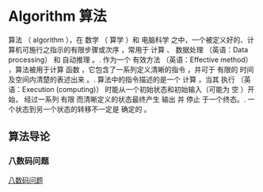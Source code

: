 # Algorithm 算法

算法 （ algorithm ），在 数学 （ 算学 ）和 电脑科学 之中，一个被定义好的、计算机可施行之指示的有限步骤或次序 ，常用于 计算 、 数据处理 （英语：Data processing） 和 自动推理 。. 作为一个 有效方法 （英语：Effective method） ，算法被用于计算 函数 ，它包含了一系列定义清晰的指令 ，并可于 有限的 时间及空间内清楚的表述出来 。. 算法中的指令描述的是一个 计算 ，当其 执行 （英语：Execution (computing)） 时能从一个初始状态和初始输入（可能为 空 ）开始， 经过一系列 有限 而清晰定义的状态最终产生 输出 并 停止 于一个终态。. 一个状态到另一个状态的转移不一定是 确定的 。

## 算法导论

### 八数码问题

[八数码问题](https://www.cnblogs.com/guanghe/p/5485816.html)
